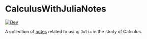 # CalculusWithJuliaNotes

[![Dev](https://img.shields.io/badge/docs-dev-blue.svg)](https://jverzani.github.io/CalculusWithJuliaNotes.jl/dev/)


A collection of [notes]((https://jverzani.github.io/CalculusWithJuliaNotes.jl/dev/)) related to using `Julia` in the study of Calculus.
